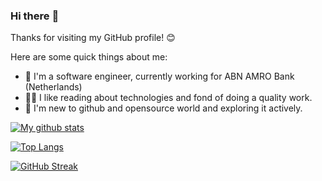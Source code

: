 ### Hi there :wave:

Thanks for visiting my GitHub profile! :blush:

Here are some quick things about me:
- 🔭 I'm a software engineer, currently working for ABN AMRO Bank (Netherlands)
- 🕵️‍♀️ I like reading about technologies and fond of doing a quality work.
- 🧸 I'm new to github and opensource world and exploring it actively.

[![My github stats](https://github-readme-stats.vercel.app/api?username=tejas-nagchandi&show_icons=true&hide_title=false&count_private=true&theme=dark])](https://github.com/tejas-nagchandi)

[![Top Langs](https://github-readme-stats.vercel.app/api/top-langs/?username=tejas-nagchandi&theme=dark)](https://github.com/tejas-nagchandi)

[![GitHub Streak](http://github-readme-streak-stats.herokuapp.com?user=tejasnagchandi&theme=dark)](https://github.com/tejas-nagchandi)
